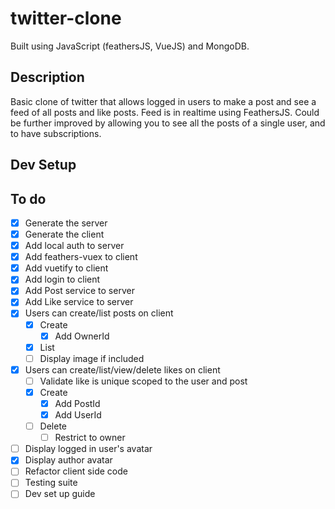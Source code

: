 # twitter-clone

Built using JavaScript (feathersJS, VueJS) and MongoDB.

## Description
Basic clone of twitter that allows logged in users to make a post and see a feed of all posts and like posts. Feed is in realtime using FeathersJS. Could be further improved by allowing you to see all the posts of a single user, and to have subscriptions.

## Dev Setup

## To do

* [x] Generate the server
* [x] Generate the client
* [x] Add local auth to server
* [x] Add feathers-vuex to client
* [x] Add vuetify to client
* [X] Add login to client
* [X] Add Post service to server
* [x] Add Like service to server
* [x] Users can create/list posts on client
  * [x] Create
    * [x] Add OwnerId
  * [x] List
  * [ ] Display image if included
* [x] Users can create/list/view/delete likes on client
  * [ ] Validate like is unique scoped to the user and post
  * [x] Create
    * [x] Add PostId
    * [x] Add UserId
  * [ ] Delete
    * [ ] Restrict to owner 
* [ ] Display logged in user's avatar
* [x] Display author avatar
* [ ] Refactor client side code
* [ ] Testing suite
* [ ] Dev set up guide